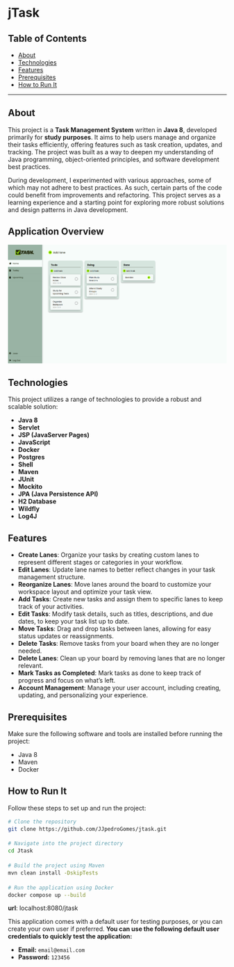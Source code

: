 # jTask

## Table of Contents
- [About](#about)
- [Technologies](#technologies)
- [Features](#features)
- [Prerequisites](#prerequisites)
- [How to Run It](#how-to-run-it)

---

## About
This project is a **Task Management System** written in **Java 8**, developed primarily for **study purposes**. It aims to help users manage and organize their tasks efficiently, offering features such as task creation, updates, and tracking. The project was built as a way to deepen my understanding of Java programming, object-oriented principles, and software development best practices.

During development, I experimented with various approaches, some of which may not adhere to best practices. As such, certain parts of the code could benefit from improvements and refactoring. This project serves as a learning experience and a starting point for exploring more robust solutions and design patterns in Java development.

## Application Overview

![Dashboard](./src/main/webapp/assets/img/board.png)

## Technologies
This project utilizes a range of technologies to provide a robust and scalable solution:

- **Java 8**
- **Servlet**
- **JSP (JavaServer Pages)**
- **JavaScript**
- **Docker**
- **Postgres**
- **Shell**
- **Maven**
- **JUnit**
- **Mockito**
- **JPA (Java Persistence API)**
- **H2 Database**
- **Wildfly**
- **Log4J**

## Features
- **Create Lanes**: Organize your tasks by creating custom lanes to represent different stages or categories in your workflow.
- **Edit Lanes**: Update lane names to better reflect changes in your task management structure.
- **Reorganize Lanes**: Move lanes around the board to customize your workspace layout and optimize your task view.
- **Add Tasks**: Create new tasks and assign them to specific lanes to keep track of your activities.
- **Edit Tasks**: Modify task details, such as titles, descriptions, and due dates, to keep your task list up to date.
- **Move Tasks**: Drag and drop tasks between lanes, allowing for easy status updates or reassignments.
- **Delete Tasks**: Remove tasks from your board when they are no longer needed.
- **Delete Lanes**: Clean up your board by removing lanes that are no longer relevant.
- **Mark Tasks as Completed**: Mark tasks as done to keep track of progress and focus on what’s left.
- **Account Management**: Manage your user account, including creating, updating, and personalizing your experience.

## Prerequisites
Make sure the following software and tools are installed before running the project:
- Java 8
- Maven
- Docker

## How to Run It
Follow these steps to set up and run the project:

```bash
# Clone the repository
git clone https://github.com/JJpedroGomes/jtask.git

# Navigate into the project directory
cd Jtask

# Build the project using Maven
mvn clean install -DskipTests

# Run the application using Docker
docker compose up --build
```
**url**: localhost:8080/jtask

This application comes with a default user for testing purposes, or you can create your own user if preferred.
**You can use the following default user credentials to quickly test the application:**

- **Email:** `email@email.com`
- **Password:** `123456`
